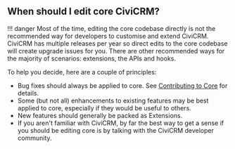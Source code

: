 ## When should I edit core CiviCRM?

!!! danger
      Most of the time, editing the core codebase directly
      is not the recommended way for developers to customise and extend CiviCRM.
      CiviCRM has multiple releases per year so direct edits to the core codebase
      will create upgrade issues for you.
      There are other recommended ways for the majority of scenarios:
      extensions, the APIs and hooks.

To help you decide, here are a couple of principles:

- Bug fixes should always be applied to core.  See [Contributing to Core](/core/contributing.md) for details.
- Some (but not all) enhancements to existing features may be best applied to
  core, especially if they would be useful to others.
- New features should generally be packed as Extensions.
- If you aren't familiar with CiviCRM, by far the best way to get a sense if
  you should be editing core is by talking with the CiviCRM developer community.
